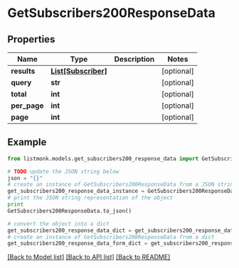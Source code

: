 # GetSubscribers200ResponseData


## Properties
Name | Type | Description | Notes
------------ | ------------- | ------------- | -------------
**results** | [**List[Subscriber]**](Subscriber.md) |  | [optional] 
**query** | **str** |  | [optional] 
**total** | **int** |  | [optional] 
**per_page** | **int** |  | [optional] 
**page** | **int** |  | [optional] 

## Example

```python
from listmonk.models.get_subscribers200_response_data import GetSubscribers200ResponseData

# TODO update the JSON string below
json = "{}"
# create an instance of GetSubscribers200ResponseData from a JSON string
get_subscribers200_response_data_instance = GetSubscribers200ResponseData.from_json(json)
# print the JSON string representation of the object
print
GetSubscribers200ResponseData.to_json()

# convert the object into a dict
get_subscribers200_response_data_dict = get_subscribers200_response_data_instance.to_dict()
# create an instance of GetSubscribers200ResponseData from a dict
get_subscribers200_response_data_form_dict = get_subscribers200_response_data.from_dict(get_subscribers200_response_data_dict)
```
[[Back to Model list]](../README.md#documentation-for-models) [[Back to API list]](../README.md#documentation-for-api-endpoints) [[Back to README]](../README.md)


